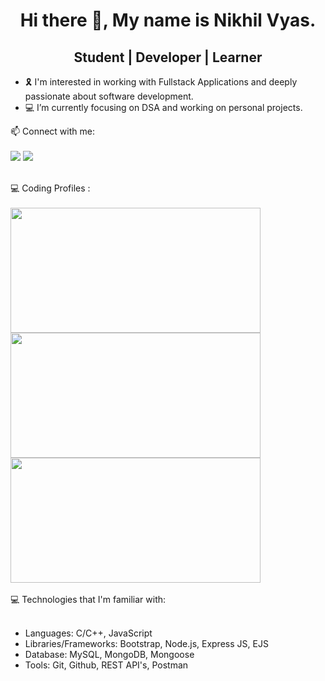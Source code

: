 
<center><h1>Hi there 👋, My name is Nikhil Vyas.</h1></center>
<center><h2>Student | Developer | Learner</h2></center>
<ul>
<li>🎗 I'm interested in working with Fullstack Applications and deeply passionate about software development.</li>
<li>💻 I’m currently focusing on DSA and working on personal projects.</li>
</ul>
📫 Connect with me:
<br>
<br>
<a href="https://www.linkedin.com/in/nikhil-vyas-98a1bb150/"><img src="https://img.shields.io/badge/LinkedIn-0077B5?style=for-the-badge&logo=linkedin&logoColor=white"/></a>
<a href = "mailto: vyasn0123@gmail.com"><img src="https://img.shields.io/badge/Gmail-D14836?style=for-the-badge&logo=gmail&logoColor=white"/></a>
<br>
<br>

💻 Coding Profiles :
<br>
<br>
<a  href = "https://www.hackerrank.com/NVYAS?hr_r=1"><img src = "https://user-images.githubusercontent.com/65950622/132973754-a6cf9bef-6c32-4289-b1cf-f0e215ac97ed.png" width="400" height="200" /></a>
<a href = "https://www.codechef.com/users/nvyas"><img src = "https://user-images.githubusercontent.com/65950622/132973758-69c75a06-f03b-4aa3-9f57-de9d18d9bd94.png" width="400" height="200"/></a>
<a href = "https://auth.geeksforgeeks.org/user/nvyas/practice/"><img src = "https://user-images.githubusercontent.com/65950622/132973915-e87031bb-78e9-4032-9db5-0c4c62986d9c.png" width="400" height="200"/></a>
<br>
<br>
💻 Technologies that I'm familiar with:
<ul>
  <br>
<li>Languages: C/C++, JavaScript</li>
<li>Libraries/Frameworks: Bootstrap, Node.js, Express JS, EJS</li>
<li>Database: MySQL, MongoDB, Mongoose</li>
<li>Tools: Git, Github, REST API's, Postman</li>
</ul>

